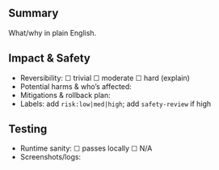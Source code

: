 ## Summary
What/why in plain English.

## Impact & Safety
- Reversibility: ☐ trivial ☐ moderate ☐ hard (explain)
- Potential harms & who’s affected:
- Mitigations & rollback plan:
- Labels: add `risk:low|med|high`; add `safety-review` if high

## Testing
- Runtime sanity: ☐ passes locally ☐ N/A
- Screenshots/logs:
